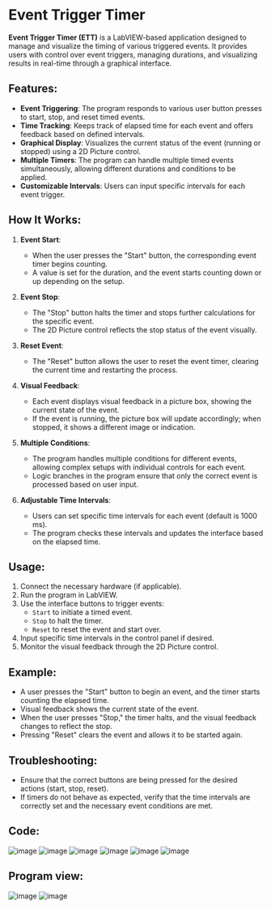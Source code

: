 # Event Trigger Timer

**Event Trigger Timer (ETT)** is a LabVIEW-based application designed to manage and visualize the timing of various triggered events. It provides users with control over event triggers, managing durations, and visualizing results in real-time through a graphical interface.

## Features:
- **Event Triggering**: The program responds to various user button presses to start, stop, and reset timed events.
- **Time Tracking**: Keeps track of elapsed time for each event and offers feedback based on defined intervals.
- **Graphical Display**: Visualizes the current status of the event (running or stopped) using a 2D Picture control.
- **Multiple Timers**: The program can handle multiple timed events simultaneously, allowing different durations and conditions to be applied.
- **Customizable Intervals**: Users can input specific intervals for each event trigger.

## How It Works:
1. **Event Start**:
   - When the user presses the "Start" button, the corresponding event timer begins counting.
   - A value is set for the duration, and the event starts counting down or up depending on the setup.

2. **Event Stop**:
   - The "Stop" button halts the timer and stops further calculations for the specific event.
   - The 2D Picture control reflects the stop status of the event visually.

3. **Reset Event**:
   - The "Reset" button allows the user to reset the event timer, clearing the current time and restarting the process.

4. **Visual Feedback**:
   - Each event displays visual feedback in a picture box, showing the current state of the event.
   - If the event is running, the picture box will update accordingly; when stopped, it shows a different image or indication.

5. **Multiple Conditions**:
   - The program handles multiple conditions for different events, allowing complex setups with individual controls for each event.
   - Logic branches in the program ensure that only the correct event is processed based on user input.

6. **Adjustable Time Intervals**:
   - Users can set specific time intervals for each event (default is 1000 ms).
   - The program checks these intervals and updates the interface based on the elapsed time.

## Usage:
1. Connect the necessary hardware (if applicable).
2. Run the program in LabVIEW.
3. Use the interface buttons to trigger events:
   - `Start` to initiate a timed event.
   - `Stop` to halt the timer.
   - `Reset` to reset the event and start over.
4. Input specific time intervals in the control panel if desired.
5. Monitor the visual feedback through the 2D Picture control.

## Example:
- A user presses the "Start" button to begin an event, and the timer starts counting the elapsed time.
- Visual feedback shows the current state of the event.
- When the user presses "Stop," the timer halts, and the visual feedback changes to reflect the stop.
- Pressing "Reset" clears the event and allows it to be started again.

## Troubleshooting:
- Ensure that the correct buttons are being pressed for the desired actions (start, stop, reset).
- If timers do not behave as expected, verify that the time intervals are correctly set and the necessary event conditions are met.

## Code:
![image](https://github.com/user-attachments/assets/f3eea2bc-cdfc-43f2-bc34-b2cca41ff59d)
![image](https://github.com/user-attachments/assets/d6c7b083-2997-43c1-b47c-3dbc02055ed5)
![image](https://github.com/user-attachments/assets/2ad0247c-dbac-45b2-8a33-89d1910fe148)
![image](https://github.com/user-attachments/assets/e05d093d-2fb4-4170-a6fb-d5b386c64ffc)
![image](https://github.com/user-attachments/assets/88c94a98-8a10-4086-a558-5048fca6161a)
![image](https://github.com/user-attachments/assets/5ca04a75-308b-4496-ac7b-c62b49059b59)

## Program view:
![image](https://github.com/user-attachments/assets/2e22b099-9d41-4480-96e5-6f92df198ba8)
![image](https://github.com/user-attachments/assets/cb0ed240-6a61-4ce6-bbe2-becce95ba484)

